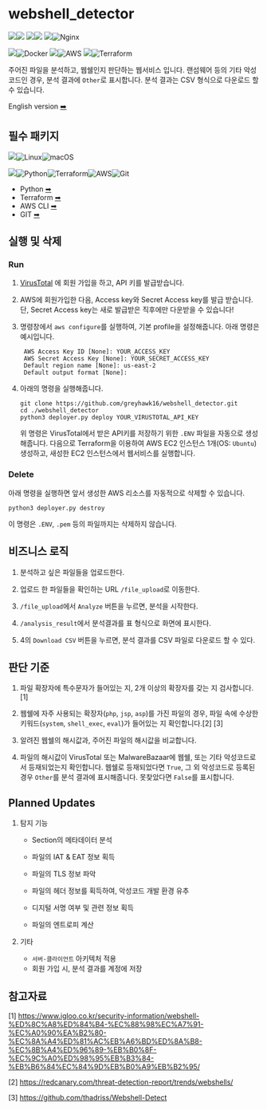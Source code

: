 # webshell_detector

<img src="https://img.shields.io/badge/Language-%23121011?style=for-the-badge"><img src="https://img.shields.io/badge/python-3670A0?style=for-the-badge&logo=python&logoColor=ffdd54"> 
<img src="https://img.shields.io/badge/Framework-%23121011?style=for-the-badge"><img src="https://img.shields.io/badge/flask-%23121011?style=for-the-badge&logo=flask&logoColor=white"> 
<img src="https://img.shields.io/badge/Server-%23121011?style=for-the-badge">![Nginx](https://img.shields.io/badge/nginx-%23009639.svg?style=for-the-badge&logo=nginx&logoColor=white)

<img src="https://img.shields.io/badge/Container%20Platform-%23121011?style=for-the-badge">![Docker](https://img.shields.io/badge/docker-%230db7ed.svg?style=for-the-badge&logo=docker&logoColor=white)
<img src="https://img.shields.io/badge/Cloud%20Platform-%23121011?style=for-the-badge">![AWS](https://img.shields.io/badge/AWS-%23FF9900.svg?style=for-the-badge&logo=amazon-aws&logoColor=white)
<img src="https://img.shields.io/badge/IAC-%23121011?style=for-the-badge">![Terraform](https://img.shields.io/badge/terraform-%235835CC.svg?style=for-the-badge&logo=terraform&logoColor=white)

주어진 파일을 분석하고, 웹쉘인지 판단하는 웹서비스 입니다. 랜섬웨어 등의 기타 악성코드인 경우, 분석 결과에 `Other`로 표시합니다. 분석 결과는 CSV 형식으로 다운로드 할 수 있습니다.

English version [➡️](https://github.com/greyhawk16/webshell_detector/blob/main/README.md)

## 필수 패키지
<img src="https://img.shields.io/badge/OS-%23121011?style=for-the-badge">![Linux](https://img.shields.io/badge/Linux-FCC624?style=for-the-badge&logo=linux&logoColor=black)![macOS](https://img.shields.io/badge/mac%20os-%23121011?style=for-the-badge&logo=macos&logoColor=F0F0F0)

<img src="https://img.shields.io/badge/Packages-%23121011?style=for-the-badge">![Python](https://img.shields.io/badge/python-3670A0?style=for-the-badge&logo=python&logoColor=ffdd54)![Terraform](https://img.shields.io/badge/terraform-%235835CC.svg?style=for-the-badge&logo=terraform&logoColor=white)![AWS](https://img.shields.io/badge/AWS-%23FF9900.svg?style=for-the-badge&logo=amazon-aws&logoColor=white)![Git](https://img.shields.io/badge/git-%23F05033.svg?style=for-the-badge&logo=git&logoColor=white)
- Python [➡](https://www.python.org/downloads/)
- Terraform [➡](https://developer.hashicorp.com/terraform/install)
- AWS CLI [➡](https://docs.aws.amazon.com/cli/latest/userguide/getting-started-install.html)
- GIT [➡](https://git-scm.com/downloads)


## 실행 및 삭제

### Run
1. [VirusTotal](https://www.virustotal.com/gui/home/upload) 에 회원 가입을 하고, API 키를 발급받습니다.

2. AWS에 회원가입한 다음, Access key와 Secret Access key를 발급 받습니다. 단, Secret Access key는 새로 발급받은 직후에만 다운받을 수 있습니다!

3. 명령창에서 `aws configure`를 실행하여, 기본 profile을 설정해줍니다. 아래 명령은 예시입니다.


        AWS Access Key ID [None]: YOUR_ACCESS_KEY
        AWS Secret Access Key [None]: YOUR_SECRET_ACCESS_KEY
        Default region name [None]: us-east-2
        Default output format [None]:


4. 아래의 명령을 실행해줍니다.

    ```
    git clone https://github.com/greyhawk16/webshell_detector.git
    cd ./webshell_detector
    python3 deployer.py deploy YOUR_VIRUSTOTAL_API_KEY
    ```
    위 명령은 VirusTotal에서 받은 API키를 저장하기 위한 `.ENV` 파일을 자동으로 생성해줍니다. 다음으로 Terraform을 이용하여 AWS EC2 인스턴스 1개(OS: `Ubuntu`) 생성하고, 새성한 EC2 인스턴스에서 웹서비스를 실행합니다.

### Delete

아래 명령을 실행하면 앞서 생성한 AWS 리소스를 자동적으로 삭제할 수 있습니다.


    python3 deployer.py destroy


이 명령은 `.ENV`, `.pem` 등의 파일까지는 삭제하지 않습니다.  



## 비즈니스 로직

1. 분석하고 싶은 파일들을 업로드한다.

2. 업로드 한 파일들을 확인하는 URL `/file_upload`로 이동한다.

3. `/file_upload`에서 `Analyze` 버튼을 누르면, 분석을 시작한다.

4. `/analysis_result`에서 분석결과를 표 형식으로 화면에 표시한다.

5. 4의 `Download CSV` 버튼을 누르면, 분석 결과를 CSV 파일로 다운로드 할 수 있다.


## 판단 기준
1. 파일 확장자에 특수문자가 들어있는 지, 2개 이상의 확장자를 갖는 지 검사합니다.[1]

2. 웹쉘에 자주 사용되는 확장자(`php`, `jsp`, `asp`)를 가진 파일의 경우, 파일 속에 수상한 키워드(`system`, `shell_exec`, `eval`)가 들어있는 지 확인합니다.[2] [3]

3. 알려진 웹쉘의 해시값과, 주어진 파일의 해시값을 비교합니다.

4. 파일의 해시값이 VirusTotal 또는 MalwareBazaar에 웹쉘, 또는 기타 악성코드로서 등재되었는지 확인합니다. 웹쉘로 등재되었다면 `True`, 그 외 악성코드로 등록된 경우 `Other`를 분석 결과에 표시해줍니다. 못찾았다면 `False`를 표시합니다.


## Planned Updates
1. 탐지 기능
    - Section의 메타데이터 분석

    - 파일의 IAT & EAT 정보 획득

    - 파일의 TLS 정보 파악

    - 파일의 헤더 정보를 획득하여, 악성코드 개발 환경 유추

    - 디지털 서명 여부 및 관련 정보 획득

    - 파일의 엔트로피 계산


2. 기타
    - `서버-클라이언트` 아키텍처 적용
    - 회원 가입 시, 분석 결과를 계정에 저장


## 참고자료
[1] https://www.igloo.co.kr/security-information/webshell-%ED%8C%A8%ED%84%B4-%EC%88%98%EC%A7%91-%EC%A0%90%EA%B2%80-%EC%8A%A4%ED%81%AC%EB%A6%BD%ED%8A%B8-%EC%8B%A4%ED%96%89-%EB%B0%8F-%EC%9C%A0%ED%98%95%EB%B3%84-%EB%B6%84%EC%84%9D%EB%B0%A9%EB%B2%95/

[2] https://redcanary.com/threat-detection-report/trends/webshells/ 

[3] https://github.com/thadriss/Webshell-Detect